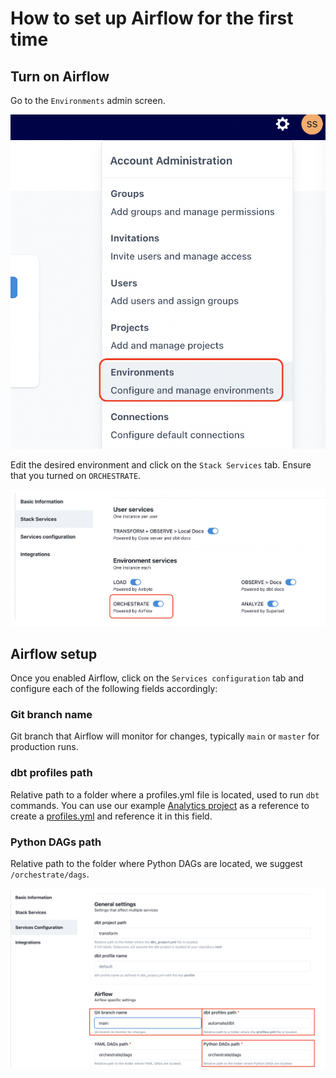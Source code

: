 # How to set up Airflow for the first time

## Turn on Airflow

Go to the `Environments` admin screen.

![Environments admin](./assets/environments_admin.png)

Edit the desired environment and click on the `Stack Services` tab. Ensure that you turned on `ORCHESTRATE`.

![Setup environment services](./assets/environment-stack-services.png)

## Airflow setup

Once you enabled Airflow, click on the `Services configuration` tab and configure each of the following fields accordingly:

### Git branch name

Git branch that Airflow will monitor for changes, typically `main` or `master` for production runs.

### dbt profiles path

Relative path to a folder where a profiles.yml file is located, used to run `dbt` commands.
You can use our example [Analytics project](https://github.com/datacoves/balboa) as a reference to create a [profiles.yml](https://github.com/datacoves/balboa/blob/main/automate/dbt/profiles.yml) and reference it in this field.

### Python DAGs path

Relative path to the folder where Python DAGs are located, we suggest `/orchestrate/dags`.

![Service Configuration](./assets/airflow_config.png)

